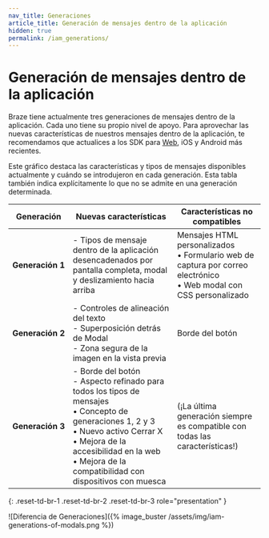 ```yaml
---
nav_title: Generaciones
article_title: Generación de mensajes dentro de la aplicación
hidden: true
permalink: /iam_generations/ 
---
```


# Generación de mensajes dentro de la aplicación

Braze tiene actualmente tres generaciones de mensajes dentro de la aplicación. Cada uno tiene su propio nivel de apoyo. Para aprovechar las nuevas características de nuestros mensajes dentro de la aplicación, te recomendamos que actualices a los SDK para [Web]({{site.baseurl}}/developer_guide/platform_integration_guides/web/initial_sdk_setup/#upgrading-the-sdk), iOS y Android más recientes.

Este gráfico destaca las características y tipos de mensajes disponibles actualmente y cuándo se introdujeron en cada generación. Esta tabla también indica explícitamente lo que no se admite en una generación determinada.

| Generación | Nuevas características | Características no compatibles |
|---|---|---|
| **Generación 1** | \- Tipos de mensaje dentro de la aplicación desencadenados por pantalla completa, modal y deslizamiento hacia arriba | Mensajes HTML personalizados <br> • Formulario web de captura por correo electrónico <br> • Web modal con CSS personalizado |
| **Generación 2** | \- Controles de alineación del texto <br> \- Superposición detrás de Modal <br> \- Zona segura de la imagen en la vista previa | Borde del botón |
| **Generación 3** | \- Borde del botón <br> \- Aspecto refinado para todos los tipos de mensajes <br> • Concepto de generaciones 1, 2 y 3 <br> • Nuevo activo Cerrar X <br> • Mejora de la accesibilidad en la web <br> • Mejora de la compatibilidad con dispositivos con muesca | (¡La última generación siempre es compatible con todas las características!) |
{: .reset-td-br-1 .reset-td-br-2 .reset-td-br-3 role="presentation" }

![Diferencia de Generaciones]({% image_buster /assets/img/iam-generations-of-modals.png %})

